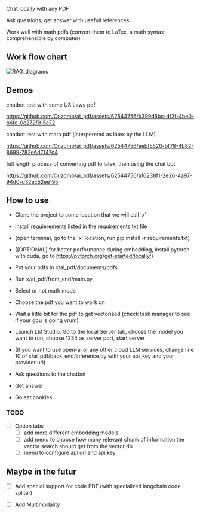 Chat locally with any PDF

Ask questions, get answer with usefull references 

Work well with math pdfs (convert them to LaTex, a math syntax comprehensible by computer)

## Work flow chart

![RAG_diagrams](https://github.com/Crizomb/ai_pdf/assets/62544756/e9f31aea-0622-4833-a941-13c8ad1aea29)

## Demos

chatbot test with some US Laws pdf

https://github.com/Crizomb/ai_pdf/assets/62544756/b399d5bc-df2f-4be0-b6fe-0c272f915c72

chatbot test with math pdf (interpereted as latex by the LLM)

https://github.com/Crizomb/ai_pdf/assets/62544756/eebf5520-bf78-4b82-8699-782e6d7147c4

full length process of converting pdf to latex, then using the chat bot

https://github.com/Crizomb/ai_pdf/assets/62544756/a10238f1-2e26-4a97-94d0-d32ec52ee195




## How to use 

* Clone the project to some location that we will call 'x'
* install requierements listed in the requirements.txt file
* (open terminal, go to the 'x' location, run pip install -r requirements.txt)
* ([OPTIONAL] for better performance during embedding, install pytorch with cuda, go to https://pytorch.org/get-started/locally/) 

* Put your pdfs in x/ai_pdf/documents/pdfs
* Run x/ai_pdf/front_end/main.py
* Select or not math mode
* Choose the pdf you want to work on
* Wait a little bit for the pdf to get vectorized (check task manager to see if your gpu is going vrum)

* Launch LM Studio, Go to the local Server tab, choose the model you want to run, choose 1234 as server port, start server
* (If you want to use open-ai or any other cloud LLM services, change line 10 of x/ai_pdf/back_end/inference.py with your api_key and your provider url)

* Ask questions to the chatbot
* Get answer
* Go eat cookies


### TODO 

- [ ] Option tabs
    - [ ] add more different embedding models
    - [ ] add menu to choose how many relevant chunk of information the vector search should get from the vector db
    - [ ] menu to configure api url and api key
     
## Maybe in the futur

- [ ] Add special support for code PDF (with specialized langchain code spliter)
- [ ] Add Multimodality
      

